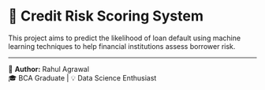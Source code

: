 # 🏦 Credit Risk Scoring System

This project aims to predict the likelihood of loan default using machine learning techniques to help financial institutions assess borrower risk.

---

👤 **Author:** Rahul Agrawal  
🎓 BCA Graduate | 💡 Data Science Enthusiast
